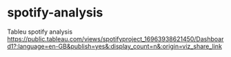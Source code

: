 # spotify-analysis
Tableu spotify analysis
https://public.tableau.com/views/spotifyproject_16963938621450/Dashboard1?:language=en-GB&publish=yes&:display_count=n&:origin=viz_share_link
